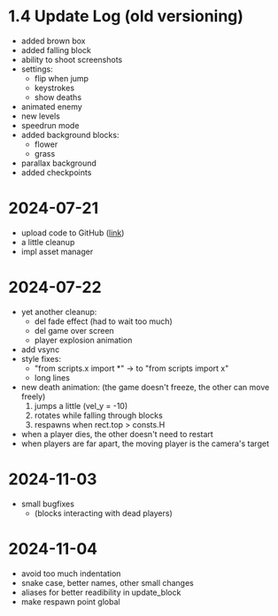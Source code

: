 # 1.4 Update Log (old versioning)
- added brown box
- added falling block
- ability to shoot screenshots
- settings:
    - flip when jump
    - keystrokes
    - show deaths
- animated enemy
- new levels
- speedrun mode
- added background blocks:
    - flower
    - grass
- parallax background
- added checkpoints

# 2024-07-21
- upload code to GitHub ([link](https://github.com/Krist0FF-T/supermuki))
- a little cleanup
- impl asset manager

# 2024-07-22
- yet another cleanup:
    - del fade effect (had to wait too much)
    - del game over screen
    - player explosion animation
- add vsync
- style fixes:
    - "from scripts.x import *" -> to "from scripts import x"
    - long lines
- new death animation: (the game doesn't freeze, the other can move freely)
    1. jumps a little (vel_y = -10)
    2. rotates while falling through blocks
    3. respawns when rect.top > consts.H
- when a player dies, the other doesn't need to restart
- when players are far apart, the moving player is the camera's target

# 2024-11-03
- small bugfixes
    - (blocks interacting with dead players)

# 2024-11-04
- avoid too much indentation
- snake case, better names, other small changes
- aliases for better readibility in update_block
- make respawn point global

